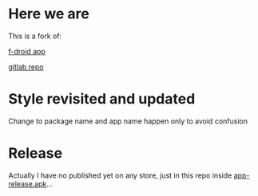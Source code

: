 # Here we are
This is a fork of: 

[f-droid app](https://f-droid.org/en/packages/org.biotstoiq.launch/) 

[gitlab repo](https://gitlab.com/biotstoiq/launch)

# Style revisited and updated

Change to package name and app name happen only to avoid confusion

# Release

Actually I have no published yet on any store, just in this repo inside [app-release.apk](/app/release/app-release.apk)...